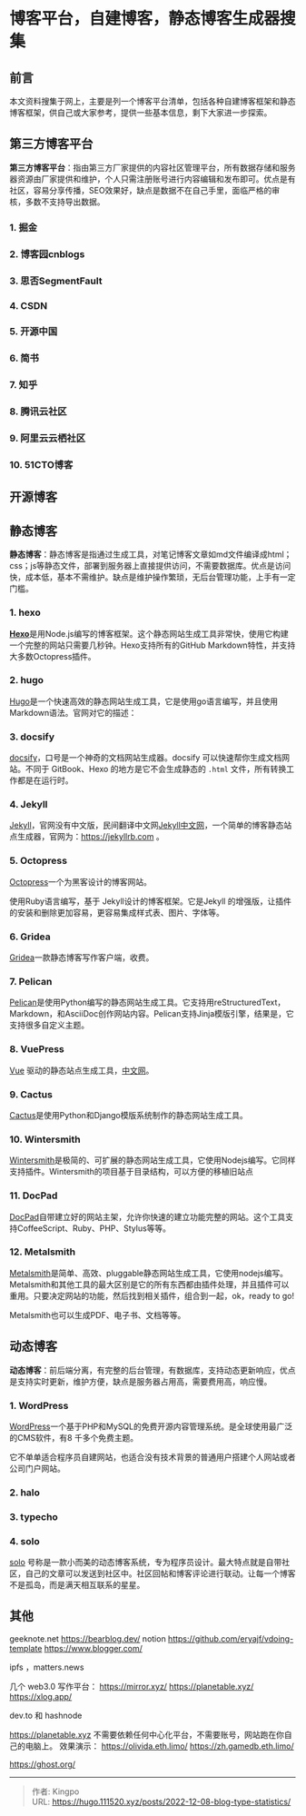 # 博客平台，自建博客，静态博客生成器搜集


<!--more-->

## 前言

本文资料搜集于网上，主要是列一个博客平台清单，包括各种自建博客框架和静态博客框架，供自己或大家参考，提供一些基本信息，剩下大家进一步探索。

## 第三方博客平台

**第三方博客平台**：指由第三方厂家提供的内容社区管理平台，所有数据存储和服务器资源由厂家提供和维护，个人只需注册账号进行内容编辑和发布即可。优点是有社区，容易分享传播，SEO效果好，缺点是数据不在自己手里，面临严格的审核，多数不支持导出数据。

### 1. 掘金

### 2. 博客园cnblogs

### 3. 思否SegmentFault

### 4. CSDN

### 5. 开源中国

### 6. 简书

### 7. 知乎

### 8. 腾讯云社区

### 9. 阿里云云栖社区

### 10. 51CTO博客

## 开源博客


## 静态博客

**静态博客**：静态博客是指通过生成工具，对笔记博客文章如md文件编译成html；css；js等静态文件，部署到服务器上直接提供访问，不需要数据库。优点是访问快，成本低，基本不需维护。缺点是维护操作繁琐，无后台管理功能，上手有一定门槛。

### 1. hexo

[**Hexo**](https://hexo.io/)是用Node.js编写的博客框架。这个静态网站生成工具非常快，使用它构建一个完整的网站只需要几秒钟。Hexo支持所有的GitHub Markdown特性，并支持大多数Octopress插件。


### 2. hugo

[Hugo](http://gohugo.io/)是一个快速高效的静态网站生成工具，它是使用go语言编写，并且使用Markdown语法。官网对它的描述：


### 3. docsify

[docsify](https://docsify.js.org)，口号是一个神奇的文档网站生成器。docsify 可以快速帮你生成文档网站。不同于 GitBook、Hexo 的地方是它不会生成静态的 `.html` 文件，所有转换工作都是在运行时。


### 4. Jekyll

[Jekyll](https://jekyllrb.com)，官网没有中文版，民间翻译中文网[Jekyll中文网](https://www.jekyll.com.cn/)，一个简单的博客静态站点生成器，官网为：https://jekyllrb.com 。


### 5. Octopress

[Octopress](http://octopress.org)一个为黑客设计的博客网站。

使用Ruby语言编写，基于 Jekyll设计的博客框架。它是Jekyll 的增强版，让插件的安装和删除更加容易，更容易集成样式表、图片、字体等。


### 6. Gridea

[Gridea](https://gridea.dev/)一款静态博客写作客户端，收费。


### 7. Pelican

[Pelican](http://getpelican.com/)是使用Python编写的静态网站生成工具。它支持用reStructuredText，Markdown，和AsciiDoc创作网站内容。Pelican支持Jinja模版引擎，结果是，它支持很多自定义主题。


### 8. VuePress

[Vue](https://vuepress.vuejs.org/) 驱动的静态站点生成工具，[中文网](http://caibaojian.com/vuepress/)。


### 9. Cactus

[Cactus](https://github.com/koenbok/Cactus/)是使用Python和Django模版系统制作的静态网站生成工具。


### 10. Wintersmith

[Wintersmith](http://wintersmith.io/)是极简的、可扩展的静态网站生成工具，它使用Nodejs编写。它同样支持插件。Wintersmith的项目基于目录结构，可以方便的移植旧站点


### 11. DocPad

[DocPad](http://docpad.org/)自带建立好的网站主架，允许你快速的建立功能完整的网站。这个工具支持CoffeeScript、Ruby、PHP、Stylus等等。


### 12. Metalsmith

[Metalsmith](http://www.metalsmith.io/)是简单、高效、pluggable静态网站生成工具，它使用nodejs编写。Metalsmith和其他工具的最大区别是它的所有东西都由插件处理，并且插件可以重用。只要决定网站的功能，然后找到相关插件，组合到一起，ok，ready to go!

Metalsmith也可以生成PDF、电子书、文档等等。


## 动态博客

**动态博客**：前后端分离，有完整的后台管理，有数据库，支持动态更新响应，优点是支持实时更新，维护方便，缺点是服务器占用高，需要费用高，响应慢。

### 1. WordPress 

[WordPress](https://wordpress.org)一个基于PHP和MySQL的免费开源内容管理系统。是全球使用最广泛的CMS软件，有8 千多个免费主题。

它不单单适合程序员自建网站，也适合没有技术背景的普通用户搭建个人网站或者公司门户网站。


### 2. halo



### 3. typecho



### 4. solo

[solo](https://b3log.org/solo)
号称是一款小而美的动态博客系统，专为程序员设计。最大特点就是自带社区，自己的文章可以发送到社区中。社区回帖和博客评论进行联动。让每一个博客不是孤岛，而是满天相互联系的星星。


## 其他
geeknote.net
https://bearblog.dev/
notion
https://github.com/eryajf/vdoing-template 
https://www.blogger.com/

ipfs ，matters.news 

几个 web3.0 写作平台：
https://mirror.xyz/
https://planetable.xyz/
https://xlog.app/

dev.to 和 hashnode

https://planetable.xyz
不需要依赖任何中心化平台，不需要账号，网站跑在你自己的电脑上。
效果演示：
https://olivida.eth.limo/
https://zh.gamedb.eth.limo/


https://ghost.org/






---

> 作者: Kingpo  
> URL: https://hugo.111520.xyz/posts/2022-12-08-blog-type-statistics/  

